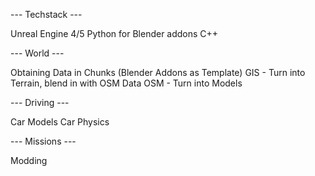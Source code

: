 --- Techstack ---

Unreal Engine 4/5
Python for Blender addons
C++

--- World ---

Obtaining Data in Chunks (Blender Addons as Template)
GIS - Turn into Terrain, blend in with OSM Data
OSM - Turn into Models



--- Driving ---

Car Models
Car Physics


--- Missions ---

Modding
